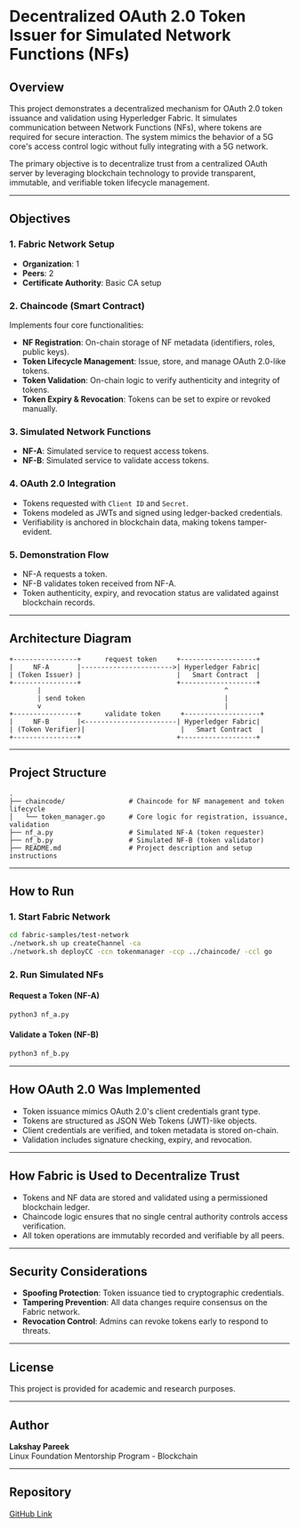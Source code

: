 # Decentralized OAuth 2.0 Token Issuer for Simulated Network Functions (NFs)

## Overview
This project demonstrates a decentralized mechanism for OAuth 2.0 token issuance and validation using Hyperledger Fabric. It simulates communication between Network Functions (NFs), where tokens are required for secure interaction. The system mimics the behavior of a 5G core's access control logic without fully integrating with a 5G network.

The primary objective is to decentralize trust from a centralized OAuth server by leveraging blockchain technology to provide transparent, immutable, and verifiable token lifecycle management.

---

## Objectives

### 1. Fabric Network Setup
- **Organization**: 1
- **Peers**: 2
- **Certificate Authority**: Basic CA setup

### 2. Chaincode (Smart Contract)
Implements four core functionalities:
- **NF Registration**: On-chain storage of NF metadata (identifiers, roles, public keys).
- **Token Lifecycle Management**: Issue, store, and manage OAuth 2.0-like tokens.
- **Token Validation**: On-chain logic to verify authenticity and integrity of tokens.
- **Token Expiry & Revocation**: Tokens can be set to expire or revoked manually.

### 3. Simulated Network Functions
- **NF-A**: Simulated service to request access tokens.
- **NF-B**: Simulated service to validate access tokens.

### 4. OAuth 2.0 Integration
- Tokens requested with `Client ID` and `Secret`.
- Tokens modeled as JWTs and signed using ledger-backed credentials.
- Verifiability is anchored in blockchain data, making tokens tamper-evident.

### 5. Demonstration Flow
- NF-A requests a token.
- NF-B validates token received from NF-A.
- Token authenticity, expiry, and revocation status are validated against blockchain records.

---

## Architecture Diagram
```
+----------------+      request token     +-------------------+
|     NF-A       |----------------------->| Hyperledger Fabric|
| (Token Issuer) |                        |   Smart Contract  |
+----------------+                        +-------------------+
       |                                              ^
       | send token                                   |
       v                                              |
+----------------+      validate token     +-------------------+
|     NF-B       |<-----------------------| Hyperledger Fabric|
| (Token Verifier)|                        |   Smart Contract  |
+----------------+                        +-------------------+
```

---

## Project Structure
```
.
├── chaincode/                # Chaincode for NF management and token lifecycle
│   └── token_manager.go      # Core logic for registration, issuance, validation
├── nf_a.py                   # Simulated NF-A (token requester)
├── nf_b.py                   # Simulated NF-B (token validator)
├── README.md                 # Project description and setup instructions
```

---

## How to Run

### 1. Start Fabric Network
```bash
cd fabric-samples/test-network
./network.sh up createChannel -ca
./network.sh deployCC -ccn tokenmanager -ccp ../chaincode/ -ccl go
```

### 2. Run Simulated NFs
#### Request a Token (NF-A)
```bash
python3 nf_a.py
```
#### Validate a Token (NF-B)
```bash
python3 nf_b.py
```

---

## How OAuth 2.0 Was Implemented
- Token issuance mimics OAuth 2.0's client credentials grant type.
- Tokens are structured as JSON Web Tokens (JWT)-like objects.
- Client credentials are verified, and token metadata is stored on-chain.
- Validation includes signature checking, expiry, and revocation.

---

## How Fabric is Used to Decentralize Trust
- Tokens and NF data are stored and validated using a permissioned blockchain ledger.
- Chaincode logic ensures that no single central authority controls access verification.
- All token operations are immutably recorded and verifiable by all peers.

---

## Security Considerations
- **Spoofing Protection**: Token issuance tied to cryptographic credentials.
- **Tampering Prevention**: All data changes require consensus on the Fabric network.
- **Revocation Control**: Admins can revoke tokens early to respond to threats.

---

## License
This project is provided for academic and research purposes.

---

## Author
**Lakshay Pareek**  
Linux Foundation Mentorship Program - Blockchain

---

## Repository
[GitHub Link](https://github.com/Lakshay-Pareek/decentralized-oauth-token-fabric)

